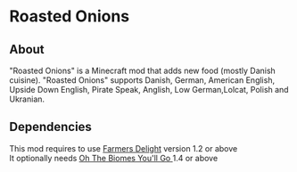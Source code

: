 <h1> Roasted Onions </h1>
<h2> About </h2>
"Roasted Onions" is a Minecraft mod that adds new food (mostly Danish cuisine).
"Roasted Onions" supports Danish, German, American English, 
Upside Down English, Pirate Speak, Anglish, Low German,Lolcat, Polish and Ukranian.

<h2> Dependencies </h2>
This mod requires to use <a href="https://www.curseforge.com/minecraft/mc-mods/farmers-delight"> Farmers Delight</a> version 1.2 or above <br>
It optionally needs <a href="https://modrinth.com/mod/biomesyougo"> Oh The Biomes You'll Go </a> 1.4 or above